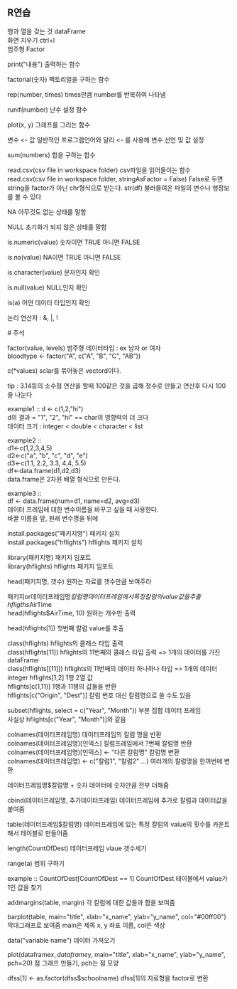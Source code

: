 ## R연습  

행과 열을 갖는 것 dataFrame  
화면 지우기 ctrl+l  
범주형 Factor

print("내용") 출력하는 함수

factorial(숫자) 팩토리얼을 구하는 함수

rep(number, times) times만큼 number를 반복하여 나타냄

runif(number) 난수 설정 함수

plot(x, y) 그래프를 그리는 함수

변수 <- 값 일반적인 프로그램언어와 달리 <- 를 사용해 변수 선언 및 값 설정

sum(numbers) 합을 구하는 함수

read.csv(csv file in workspace folder) csv파일을 읽어들이는 함수  
read.csv(csv file in workspace folder, stringAsFactor = False) False로 두면 string을 factor가 아닌 chr형식으로 받는다.
str(df) 불러들여온 파일의 변수나 행정보를 볼 수 있다  

NA 아무것도 없는 상태를 말함

NULL 초기화가 되지 않은 상태를 말함

is.numeric(value) 숫자이면 TRUE 아니면 FALSE

is.na(value) NA이면 TRUE 아니면 FALSE

is.character(value) 문자인지 확인

is.null(value) NULL인지 확인

is(a) 어떤 데이터 타입인지 확인

논리 연산자 : &, |, !

\# 주석

factor(value, levels) 범주형 데이터타입 : ex 남자 or 여자  
bloodtype <- factor("A", c("A", "B", "C", "AB"))

c(\*values) sclar를 묶어놓은 vectord이다.

tip : 3.14등의 소수점 연산을 할때 100같은 것을 곱해 정수로 만들고 연산후 다시 100을 나눈다

example1 :: d <- c(1,2,"hi")  
d의 결과 = "1", "2", "hi" == char의 영향력이 더 크다  
데이터 크기 : integer < double < character < list

example2 ::  
d1<-c(1,2,3,4,5)  
d2<-c("a", "b", "c", "d", "e")  
d3<-c(1.1, 2.2, 3.3, 4.4, 5.5)  
df<-data.frame(d1,d2,d3)  
data.frame은 2차원 배열 형식으로 만든다.

example3 ::  
df <- data.frame(num=d1, name=d2, avg=d3)  
데이터 프레임에 대한 변수이름을 바꾸고 싶을 때 사용한다.  
바꿀 이름을 앞, 원래 변수명을 뒤에

install.packages("패키지명")  패키지 설치  
install.packages("hflights") hflights 패키지 설치

library(패키지명) 패키지 임포트  
library(hflights) hflights 패키지 임포트

head(패키지명, 갯수) 원하는 자료를 갯수만큼 보여주라

패키지or데이터프레임명$칼럼명 데이터프레임에서 특정 칼럼의 value값을 추출  
hfligths$AirTime  
head(hflights$AirTime, 10) 원하는 개수만 출력

head(hflights[1]) 첫번째 칼럼 value를 추출

class(hflights) hflights의 클래스 타입 출력  
class(hflights[11]) hflights의 11번째의 클래스 타입 출력 => 1개의 데이터를 가진 dataFrame  
class(hflights[[11]]) hflights의 11번째의 데이터 하나하나 타입 => 1개의 데이터 integer
hflights[1,2] 1행 2열 값  
hflights[c(1,11)] 1행과 11행의 값들을 반환  
hflights[c("Origin", "Dest")] 칼럼 번호 대신 칼럼명으로 쓸 수도 있음

subset(hflights, select = c("Year", "Month")) 부분 집합 데이터 프레임  
사실상 hflights[c("Year", "Month")]와 같음

colnames(데이터프레임명) 데이터프레임의 칼럼 명을 반환  
colnames(데이터프레임명)[인덱스] 칼럼프레임에서 ?번째 칼럼명 반환  
colnames(데이터프레임명)[인덱스] <- "다른 칼럼명" 칼럼명 변환  
colnames(데이터프레임명) <- c("칼럼1", "칼럼2" ...)  여러개의 칼럼명을 한꺼번에 변환

데이터프레임명$칼럼명 + 숫자  데이터에 숫자만큼 전부 더해줌

cbind(데이터프레임명, 추가데이터프레임) 데이터프레임에 추가로 칼럼과 데이터값을 붙여줌

table(데이터프레임$칼럼명) 데이터프레임에 있는 특정 칼럼의 value의 횟수를 카운트해서 테이블로 만들어줌

length(CountOfDest) 데이터프레임 vlaue 갯수세기 

range(a) 범위 구하기

example :: CountOfDest[CountOfDest == 1] CountOfDest 테이블에서 value가 1인 값을 찾기

addmargins(table, margin) 각 칼럼에 대한 값들과 합을 보여줌

barplot(table, main="title", xlab="x_name", ylab="y_name", col="#00ff00") 막대그래프로 보여줌 main은 제목 x, y 좌표 이름, col은 색상

data("variable name") 데이터 가져오기

plot(dataframe$x, dataframe$y, main="title", xlab="x_name", ylab="y_name", pch=20) 점 그래프 만들기, pch는 점 모양

dfss[1] <- as.factor(dfss$schoolname) dfss[1]의 자료형을 factor로 변환

